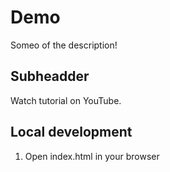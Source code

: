 # Demo

Someo of the description!


## Subheadder

Watch tutorial on YouTube.

## Local development

1. Open index.html in your browser